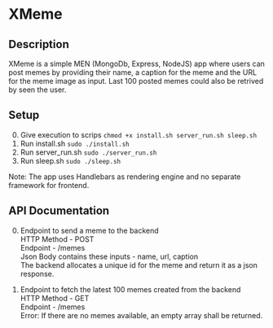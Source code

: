 # XMeme

## Description

XMeme is a simple MEN (MongoDb, Express, NodeJS) app where users can post memes by providing their name, a caption for the meme and the URL for the meme image as input. Last 100 posted memes could also be retrived by seen the user.

## Setup

0. Give execution to scrips `chmod +x install.sh server_run.sh sleep.sh`
1. Run install.sh `sudo ./install.sh`
2. Run server_run.sh `sudo ./server_run.sh`
3. Run sleep.sh `sudo ./sleep.sh`

Note: The app uses Handlebars as rendering engine and no separate framework for frontend.

## API Documentation

0. Endpoint to send a meme to the backend  
   HTTP Method - POST  
   Endpoint - /memes  
   Json Body contains these inputs - name, url, caption  
   The backend allocates a unique id for the meme and return it as a json response.  
  
1. Endpoint to fetch the latest 100 memes created from the backend  
   HTTP Method - GET  
   Endpoint - /memes  
   Error: If there are no memes available, an empty array shall be returned.  

